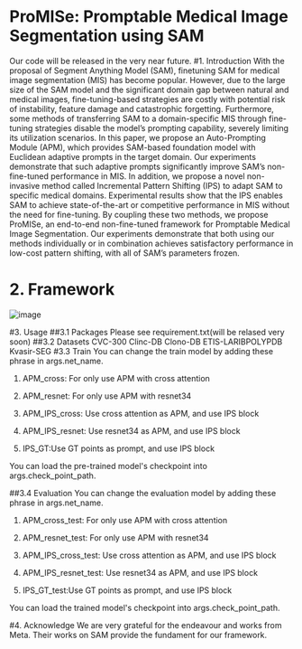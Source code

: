 # ProMISe: Promptable Medical Image Segmentation using SAM
Our code will be released in the very near future.
#1. Introduction
With the proposal of Segment Anything Model (SAM), finetuning SAM for medical image segmentation (MIS) has become popular. However, due to the large size of the SAM model and the significant domain gap between natural and medical images, fine-tuning-based
strategies are costly with potential risk of instability, feature damage
and catastrophic forgetting. Furthermore, some methods of transferring
SAM to a domain-specific MIS through fine-tuning strategies disable the
model’s prompting capability, severely limiting its utilization scenarios.
In this paper, we propose an Auto-Prompting Module (APM), which provides SAM-based foundation model with Euclidean adaptive prompts
in the target domain. Our experiments demonstrate that such adaptive prompts significantly improve SAM’s non-fine-tuned performance
in MIS. In addition, we propose a novel non-invasive method called Incremental Pattern Shifting (IPS) to adapt SAM to specific medical domains. Experimental results show that the IPS enables SAM to achieve
state-of-the-art or competitive performance in MIS without the need for
fine-tuning. By coupling these two methods, we propose ProMISe, an
end-to-end non-fine-tuned framework for Promptable Medical Image
Segmentation. Our experiments demonstrate that both using our methods individually or in combination achieves satisfactory performance in
low-cost pattern shifting, with all of SAM’s parameters frozen.
# 2. Framework
![image](https://github.com/xinkunwang111/ProMISe/assets/130198762/1e1ff6cf-7eb6-4ab9-a2a5-7fc28661c3a5)

#3. Usage
##3.1 Packages
Please see requirement.txt(will be relased very soon)
##3.2 Datasets
CVC-300
Clinc-DB
Clono-DB
ETIS-LARIBPOLYPDB
Kvasir-SEG
#3.3 Train
You can change the train model by adding these phrase in args.net_name.
1. APM_cross: For only use APM with cross attention
2. APM_resnet: For only use APM with resnet34

3. APM_IPS_cross: Use cross attention as APM, and use IPS block
4. APM_IPS_resnet: Use resnet34 as APM, and use IPS block

5. IPS_GT:Use GT points as prompt, and use IPS block

You can load the pre-trained model's checkpoint into args.check_point_path.

##3.4 Evaluation
You can change the evaluation model by adding these phrase in args.net_name.
1. APM_cross_test: For only use APM with cross attention
2. APM_resnet_test: For only use APM with resnet34

3. APM_IPS_cross_test: Use cross attention as APM, and use IPS block
4. APM_IPS_resnet_test: Use resnet34 as APM, and use IPS block

5. IPS_GT_test:Use GT points as prompt, and use IPS block

You can load the trained model's checkpoint into args.check_point_path.

#4. Acknowledge
We are very grateful for the endeavour and works from Meta. Their works on SAM provide the fundament for our framework.



   


